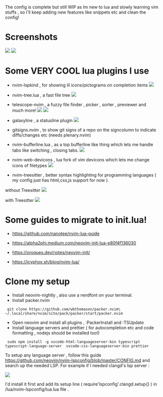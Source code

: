 The config is complete but still WIP as Im new to lua and slowly learning vim stuffs , so I'll keep adding new features like snippets etc and clean the config!

# Screenshots

<kbd>  <img src ="https://raw.githubusercontent.com/siduck76/personal-backup/master/rice%20flex/initialNvim.png"></kbd>
<kbd><img src ="https://raw.githubusercontent.com/siduck76/personal-backup/master/rice%20flex/nvimRice2.png"></kbd>

# Some VERY COOL lua plugins I use 

- nvim-lspkind , for showing lil icons/pictograms on completion items
 <kbd><img src = "https://raw.githubusercontent.com/siduck76/personal-backup/master/rice%20flex/lspkind.png"></kbd>
 
- nvim-tree.lua , a fast file tree 
 <kbd><img src = "https://raw.githubusercontent.com/siduck76/personal-backup/master/rice%20flex/nvimtree.png"></kbd>
 
- telescope-nvim , a fuzzy file finder , picker , sorter , previewer and much more!
<kbd> <img src = "https://raw.githubusercontent.com/siduck76/personal-backup/master/rice%20flex/tel.png"></kbd>
<kbd> <img src = "https://raw.githubusercontent.com/siduck76/personal-backup/master/rice%20flex/telmedia.png"></kbd>


- galaxyline , a statusline plugin
 <kbd><img src = "https://raw.githubusercontent.com/siduck76/personal-backup/master/rice%20flex/statusline.png"></kbd>
 
- gitsigns.nvim , to show git signs of a repo on the signcolumn to indicate diffs/changes etc  (needs plenary.nvim)

- nvim-bufferline.lua , as a top bufferline like thing which lets me handle tabs like switching , closing tabs.
<kbd> <img src = "https://raw.githubusercontent.com/siduck76/personal-backup/master/rice%20flex/bufferline.png"></kbd>
 
- nvim-web-devicons , lua fork of vim devicons which lets me change icons of filetypes
<kbd> <img src = "https://raw.githubusercontent.com/siduck76/personal-backup/master/rice%20flex/image.png"></kbd>
 
- nvim-treesitter , better syntax highlighting for programming languages ( my config just has html,css,js support for now ). 

 without Treesitter 
<kbd> <img src = "https://raw.githubusercontent.com/siduck76/personal-backup/master/rice%20flex/woTree.png"></kbd>
 
 with Treesitter 
<kbd> <img src = "https://raw.githubusercontent.com/siduck76/personal-backup/master/rice%20flex/wiTree.png"></kbd>

# Some guides to migrate to init.lua!

- https://github.com/nanotee/nvim-lua-guide

- https://alpha2phi.medium.com/neovim-init-lua-e80f4f136030

- https://oroques.dev/notes/neovim-init/ 

- https://icyphox.sh/blog/nvim-lua/


# Clone my setup

- Install neovim-nightly , also use a nerdfont on your terminal.
- Install packer.nvim 

` 
git clone https://github.com/wbthomason/packer.nvim\
 ~/.local/share/nvim/site/pack/packer/start/packer.nvim
 `
 
 - Open neovim and install all plugins , :PackerInstall and :TSUpdate 
 - Install language servers and prettier ( for autocompletion etc and code formatting , nodejs should be installed too!) 
 
 `  sudo npm install -g vscode-html-languageserver-bin typescript typescript-language-server  vscode-css-languageserver-bin prettier
 ` 
 
 To setup any language server , follow this guide https://github.com/neovim/nvim-lspconfig/blob/master/CONFIG.md and search up the needed LSP. For example if I needed clangd's lsp server : 
 
 <kbd>
 <img src = "https://raw.githubusercontent.com/siduck76/personal-backup/master/rice%20flex/clang.png">
  </kbd>
 
 
 

  I'd install it first and add its setup line ( require'lspconfig'.clangd.setup{} ) in /lua/nvim-lspconfig/lua.lua file .
